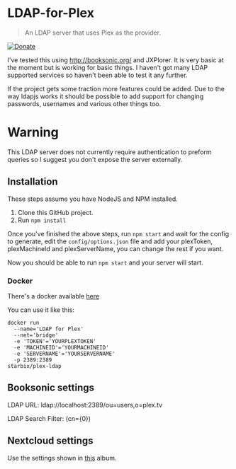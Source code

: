 # LDAP-for-Plex

> An LDAP server that uses Plex as the provider.

[![Donate](https://img.shields.io/badge/Donate-PayPal-green.svg)](https://www.paypal.com/cgi-bin/webscr?cmd=_s-xclick&hosted_button_id=HPGZKEXQBULFY)

I've tested this using http://booksonic.org/ and JXPlorer. It is very basic at the moment but is working for basic things. I haven't got many LDAP supported services so haven't been able to test it any further.

If the project gets some traction more features could be added. Due to the way ldapjs works it should be possible to add support for changing passwords, usernames and various other things too.

# Warning
This LDAP server does not currently require authentication to preform queries so I suggest you don't expose the server externally.

## Installation
These steps assume you have NodeJS and NPM installed.

1. Clone this GitHub project.
2. Run `npm install`

Once you've finished the above steps, run `npm start` and wait for the config to generate, edit the `config/options.json` file and add your plexToken, plexMachineId and plexServerName, you can change the rest if you want.

Now you should be able to run `npm start` and your server will start.

### Docker

There's a docker available [here](https://github.com/Starbix/dockerimages/tree/master/plex-ldap)

You can use it like this:
```
docker run 
  --name='LDAP for Plex' 
  --net='bridge' 
  -e 'TOKEN'='YOURPLEXTOKEN'
  -e 'MACHINEID'='YOURMACHINEID'
  -e 'SERVERNAME'='YOURSERVERNAME'
  -p 2389:2389
starbix/plex-ldap

```

## Booksonic settings
LDAP URL: ldap://localhost:2389/ou=users,o=plex.tv

LDAP Search Filter: (cn={0})

## Nextcloud settings

Use the settings shown in [this](https://imgur.com/a/3rHve) album.

